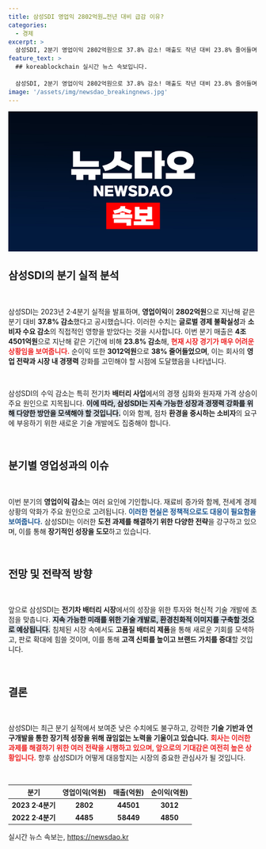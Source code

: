 ```yaml
---
title: 삼성SDI 영업익 2802억원…전년 대비 급감 이유?
categories:
  - 경제
excerpt: >
  삼성SDI, 2분기 영업이익 2802억원으로 37.8% 감소! 매출도 작년 대비 23.8% 줄어들며 순이익도 축소. 위기를 맞은 삼성SDI의 미래는? 클릭해서 더 알아보세요!
feature_text: >
  ## koreablockchain 실시간 뉴스 속보입니다.

  삼성SDI, 2분기 영업이익 2802억원으로 37.8% 감소! 매출도 작년 대비 23.8% 줄어들며 순이익도 축소. 위기를 맞은 삼성SDI의 미래는? 클릭해서 더 알아보세요!
image: '/assets/img/newsdao_breakingnews.jpg'
---
```


<p><img src="/assets/img/newsdao_breakingnews.jpg" alt="koreablockchain 속보" /></p>

<h2 data-ke-size="size26">삼성SDI의 분기 실적 분석</h2>

<p data-ke-size="size16">&nbsp;</p>

<p>삼성SDI는 2023년 2·4분기 실적을 발표하며, <strong>영업이익</strong>이 <strong>2802억원</strong>으로 지난해 같은 분기 대비 <strong>37.8% 감소</strong>했다고 공시했습니다. 이러한 수치는 <strong>글로벌 경제 불확실성</strong>과 <strong>소비자 수요 감소</strong>의 직접적인 영향을 받았다는 것을 시사합니다. 이번 분기 매출은 <strong>4조4501억원</strong>으로 지난해 같은 기간에 비해 <strong>23.8% 감소</strong>해, <b><span style="color: #ee2323;">현재 시장 경기가 매우 어려운 상황임을 보여줍니다.</span></b> 순이익 또한 <strong>3012억원</strong>으로 <strong>38% 줄어들었으며</strong>, 이는 회사의 <strong>영업 전략과 시장 내 경쟁력</strong> 강화를 고민해야 할 시점에 도달했음을 나타냅니다.</p>

<p data-ke-size="size16">&nbsp;</p>

<p>삼성SDI의 수익 감소는 특히 전기차 <strong>배터리 사업</strong>에서의 경쟁 심화와 원자재 가격 상승이 주요 원인으로 지목됩니다. <b><span style="background-color: #21538527;">이에 따라, 삼성SDI는 지속 가능한 성장과 경쟁력 강화를 위해 다양한 방안을 모색해야 할 것입니다.</span></b> 이와 함께, 점차 <strong>환경을 중시하는 소비자</strong>의 요구에 부응하기 위한 새로운 기술 개발에도 집중해야 합니다.</p>

<p data-ke-size="size16">&nbsp;</p>

<h2 data-ke-size="size26">분기별 영업성과의 이슈</h2>

<p data-ke-size="size16">&nbsp;</p>

<p>이번 분기의 <strong>영업이익 감소</strong>는 여러 요인에 기인합니다. 재료비 증가와 함께, 전세계 경제 상황의 악화가 주요 원인으로 고려됩니다. <b><span style="color: #1a5490;">이러한 현실은 정책적으로도 대응이 필요함을 보여줍니다.</span></b> 삼성SDI는 이러한 <strong>도전 과제를 해결하기 위한 다양한 전략</strong>을 강구하고 있으며, 이를 통해 <strong>장기적인 성장을 도모</strong>하고 있습니다.</p>

<p data-ke-size="size16">&nbsp;</p>

<h2 data-ke-size="size26">전망 및 전략적 방향</h2>

<p data-ke-size="size16">&nbsp;</p>

<p>앞으로 삼성SDI는 <strong>전기차 배터리 시장</strong>에서의 성장을 위한 투자와 혁신적 기술 개발에 초점을 맞춥니다. <b><span style="background-color: #21538527;">지속 가능한 미래를 위한 기술 개발로, 환경친화적 이미지를 구축할 것으로 예상됩니다.</span></b> 침체된 시장 속에서도 <strong>고품질 배터리 제품</strong>을 통해 새로운 기회를 모색하고, 판로 확대에 힘쓸 것이며, 이를 통해 <strong>고객 신뢰를 높이고 브랜드 가치를 증대</strong>할 것입니다.</p>

<p data-ke-size="size16">&nbsp;</p>

<h2 data-ke-size="size26">결론</h2>

<p data-ke-size="size16">&nbsp;</p>

<p>삼성SDI는 최근 분기 실적에서 보여준 낮은 수치에도 불구하고, 강력한 <strong>기술 기반과 연구개발을 통한 장기적 성장을 위해 끊임없는 노력을 기울이고 있습니다.</strong> <b><span style="color: #ee2323;">회사는 이러한 과제를 해결하기 위한 여러 전략을 시행하고 있으며, 앞으로의 기대감은 여전히 높은 상황입니다.</span></b> 향후 삼성SDI가 어떻게 대응할지는 시장의 중요한 관심사가 될 것입니다.</p>

<p data-ke-size="size16">&nbsp;</p>

<table style="width: 100%; border-collapse: collapse;">
<thead>
<tr>
<th style="text-align: center;"><b>분기</b></th>
<th style="text-align: center;"><b>영업이익(억원)</b></th>
<th style="text-align: center;"><b>매출(억원)</b></th>
<th style="text-align: center;"><b>순이익(억원)</b></th>
</tr>
</thead>
<tbody>
<tr>
<td style="text-align: center; height: 17px;"><b>2023 2·4분기</b></td>
<td style="text-align: center; height: 17px;"><b>2802</b></td>
<td style="text-align: center; height: 17px;"><b>44501</b></td>
<td style="text-align: center; height: 17px;"><b>3012</b></td>
</tr>
<tr>
<td style="text-align: center; height: 17px;"><b>2022 2·4분기</b></td>
<td style="text-align: center; height: 17px;"><b>4485</b></td>
<td style="text-align: center; height: 17px;"><b>58449</b></td>
<td style="text-align: center; height: 17px;"><b>4850</b></td>
</tr>
</tbody>
</table>

<p data-ke-size="size16"></p>
실시간 뉴스 속보는, <a href="https://newsdao.kr" rel="dofollow">https://newsdao.kr</a>


